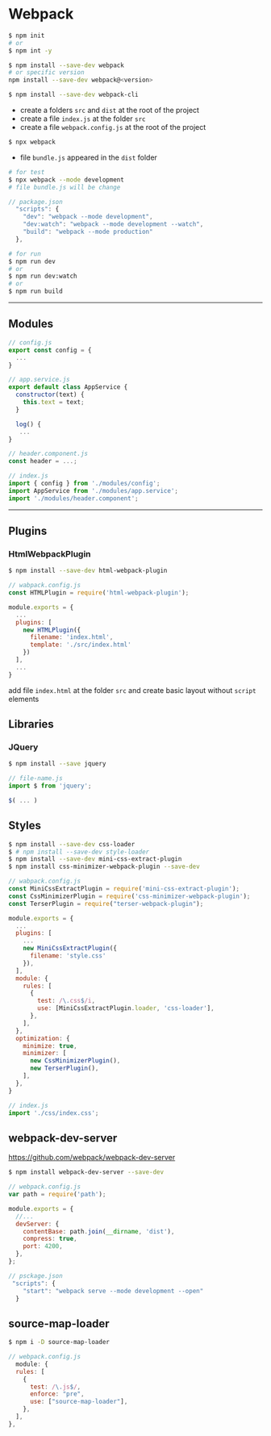 # Webpack

```bash
$ npm init
# or
$ npm int -y
```

```bash
$ npm install --save-dev webpack
# or specific version
npm install --save-dev webpack@<version>
```

```bash
$ npm install --save-dev webpack-cli
```

- create a folders `src` and `dist` at the root of the project
- create a file `index.js` at the folder `src`
- create a file `webpack.config.js` at the root of the project

```bash
$ npx webpack
```

- file `bundle.js` appeared in the `dist` folder

```bash
# for test
$ npx webpack --mode development
# file bundle.js will be change
```

```js
// package.json
  "scripts": {
    "dev": "webpack --mode development",
    "dev:watch": "webpack --mode development --watch",
    "build": "webpack --mode production"
  },
```

```bash
# for run
$ npm run dev
# or
$ npm run dev:watch
# or
$ npm run build
```
***
## Modules

```js
// config.js
export const config = {
  ...
}
```

```js
// app.service.js
export default class AppService {
  constructor(text) {
    this.text = text;
  }

  log() {
   ...
}
```
```js 
// header.component.js
const header = ...;
```
```js
// index.js
import { config } from './modules/config';
import AppService from './modules/app.service';
import './modules/header.component';
```
***

## Plugins

### HtmlWebpackPlugin
```bash
$ npm install --save-dev html-webpack-plugin
```
```js
// wabpack.config.js
const HTMLPlugin = require('html-webpack-plugin');

module.exports = {
  ...
  plugins: [
    new HTMLPlugin({
      filename: 'index.html',
      template: './src/index.html'
    })
  ],
  ...
}

```

add file `index.html` at the folder `src` and create basic layout without `script` elements

## Libraries
### JQuery

```bash
$ npm install --save jquery
```

```js
// file-name.js
import $ from 'jquery';

$( ... )
```

## Styles

```bash
$ npm install --save-dev css-loader
$ # npm install --save-dev style-loader
$ npm install --save-dev mini-css-extract-plugin
$ npm install css-minimizer-webpack-plugin --save-dev
```
```js
// wabpack.config.js
const MiniCssExtractPlugin = require('mini-css-extract-plugin');
const CssMinimizerPlugin = require('css-minimizer-webpack-plugin');
const TerserPlugin = require("terser-webpack-plugin");

module.exports = {
  ...
  plugins: [
    ...
    new MiniCssExtractPlugin({
      filename: 'style.css'
    }),
  ],
  module: {
    rules: [
      {
        test: /\.css$/i,
        use: [MiniCssExtractPlugin.loader, 'css-loader'],
      },
    ],
  },
  optimization: {
    minimize: true,
    minimizer: [
      new CssMinimizerPlugin(),
      new TerserPlugin(),
    ],
  },
}
```

```js
// index.js
import './css/index.css';
```

## webpack-dev-server

https://github.com/webpack/webpack-dev-server

```bash
$ npm install webpack-dev-server --save-dev
```

```js
// webpack.config.js
var path = require('path');

module.exports = {
  //...
  devServer: {
    contentBase: path.join(__dirname, 'dist'),
    compress: true,
    port: 4200,
  },
};
```

```js
// psckage.json
 "scripts": {
    "start": "webpack serve --mode development --open"
  }
  ```

  ## source-map-loader

  ```bash
  $ npm i -D source-map-loader
  ```

  ```js
  // webpack.config.js
    module: {
    rules: [
      {
        test: /\.js$/,
        enforce: "pre",
        use: ["source-map-loader"],
      },
    ],
  },
  ```